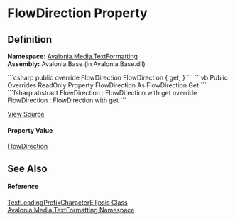 # FlowDirection Property




## Definition
**Namespace:** <a href="N_Avalonia_Media_TextFormatting">Avalonia.Media.TextFormatting</a>  
**Assembly:** Avalonia.Base (in Avalonia.Base.dll)

<Tabs groupId="api-code-preview">
<TabItem value="csharp" label="C#">
```csharp
public override FlowDirection FlowDirection { get; }
```
</TabItem>
<TabItem value="vb" label="VB">
```vb
Public Overrides ReadOnly Property FlowDirection As FlowDirection
	Get
```
</TabItem>
<TabItem value="fsharp" label="F#">
```fsharp
abstract FlowDirection : FlowDirection with get
override FlowDirection : FlowDirection with get
```
</TabItem>
</Tabs>



<a href="https://github.com/AvaloniaUI/Avalonia/tree/master/src/Avalonia.Base/Media/TextFormatting/TextLeadingPrefixCharacterEllipsis.cs#L47" title="View the source code">View Source</a>



#### Property Value
<a href="T_Avalonia_Media_FlowDirection">FlowDirection</a>

## See Also


#### Reference
<a href="T_Avalonia_Media_TextFormatting_TextLeadingPrefixCharacterEllipsis">TextLeadingPrefixCharacterEllipsis Class</a>  
<a href="N_Avalonia_Media_TextFormatting">Avalonia.Media.TextFormatting Namespace</a>  

